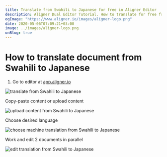 ```yaml
---
title: Translate from Swahili to Japanese for free in Aligner Editor
description: Aligner Dual Editor Tutorial. How to translate for free from Swahili to Japanese. Aligner is multilingual document management platform. 
ogImage: "https://www.aligner.io/images/aligner-logo.png"
date: 2020-05-06T07:09:21+03:00
image: ../images/aligner-logo.png
onBlog: true
---
```


# How to translate document from Swahili to Japanese

1. Go to editor at [app.aligner.io](https://app.aligner.io "Aligner App web page")

![translate from Swahili to Japanese](../aligner-blank-editor.png "translate from Swahili to Japanese")

Copy-paste content or upload content

![upload content from Swahili to Japanese](../aligner-uploaded-document.png "upload content from Swahili to Japanese")

Choose desired language

![choose machine translation from Swahili to Japanese](../aligner-language-dropdown.png "choose machine translation from Swahili to Japanese")

Work and edit 2 documents in parallel

![edit translation from Swahili to Japanese](../aligner-double-sitded-editor.png "edit translation from Swahili to Japanese")

